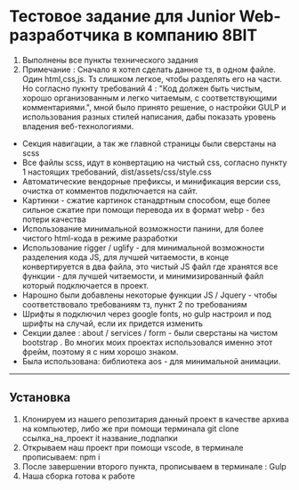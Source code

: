 # Тестовое задание для Junior Web-разработчика в компанию 8BIT
1. Выполнены все пункты технического задания
2. Примечание : Cначало я хотел сделать данное тз, в одном файле. Один html,css,js. Тз слишком легкое, чтобы разделять его на части. Но согласно пукнту требований 4 : "Код должен быть чистым, хорошо организованным и легко читаемым, с соответствующими комментариями.", мной было принято решение, о настройки GULP и использования разных стилей написания, дабы показать уровень владения веб-технологиями.
 - Cекция навигации, а так же главной страницы были сверстаны на scss
 - Все файлы scss, идут в конвертацию на чистый css, согласно пункту 1 настоящих требований, dist/assets/css/style.css
 - Автоматические вендорные префиксы, и минификация версии css, очистка от комментов подключается на сайт.
 - Картинки - сжатие картинок станадртным способом, еще более сильное сжатие при помощи перевода их в формат webp - без потери качества
 - Использование минимальной возможности панини, для более чистого html-кода в режиме разработки
 - Использование rigger / uglify - для минимальной возможности разделения кода JS, для лучшей читаемости, в конце конвертируется в два файла, это чистый JS файл где хранятся все функции - для лучшей читаемости, и минимизированный файл который подключается в проект.
 - Нарошно были добавлены некоторые функции JS / Jquery - чтобы соответствовало требованиям тз, пункт 2 по требованиям
 - Шрифты я подключил через google fonts, но gulp настроил и под шрифты на случай, если их придется изменить
 - Cекции далее : about / services / form - были сверстаны на чистом bootstrap . Во многих моих проектах использовался именно этот фрейм, поэтому я с ним хорошо знаком. 
 - Была использована: библиотека aos - для минимальной анимации.

---
## Установка
1. Клонируем из нашего репозитария данный проект в качестве архива на компьютер, либо же при помощи терминала git clone ссылка_на_проект it название_подпапки
2. Открываем наш проект при помощи vscode, в терминале прописываем: npm i
3. После завершении второго пункта, прописываем в терминале : Gulp 
4. Наша сборка готова к работе



